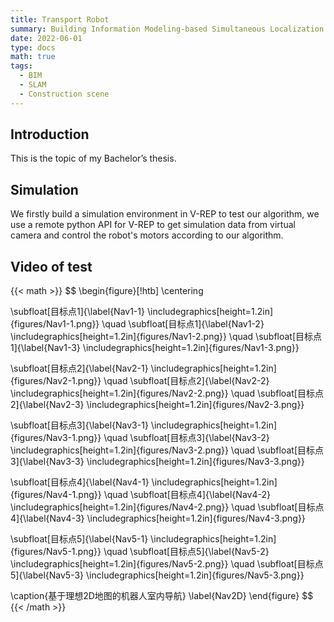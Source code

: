 ```yaml
---
title: Transport Robot
summary: Building Information Modeling‑based Simultaneous Localization and Mapping for mobile robot in construction scenes.
date: 2022-06-01
type: docs
math: true
tags:
  - BIM
  - SLAM
  - Construction scene
---
```


## Introduction
This is the topic of my Bachelor’s thesis.

## Simulation
We firstly build a simulation environment in V-REP to test our algorithm, we use a remote python API for V-REP to get simulation data from virtual camera and control the robot's motors according to our algorithm.

## Video of test
{{< math >}}
$$
\begin{figure}[!htb]
  \centering
  
  \subfloat[目标点1]{\label{Nav1-1}
  \includegraphics[height=1.2in]{figures/Nav1-1.png}}
  \quad
  \subfloat[目标点1]{\label{Nav1-2}
  \includegraphics[height=1.2in]{figures/Nav1-2.png}}
  \quad
  \subfloat[目标点1]{\label{Nav1-3}
  \includegraphics[height=1.2in]{figures/Nav1-3.png}}
  
  \subfloat[目标点2]{\label{Nav2-1}
  \includegraphics[height=1.2in]{figures/Nav2-1.png}}
  \quad
  \subfloat[目标点2]{\label{Nav2-2}
  \includegraphics[height=1.2in]{figures/Nav2-2.png}}
  \quad
  \subfloat[目标点2]{\label{Nav2-3}
  \includegraphics[height=1.2in]{figures/Nav2-3.png}}
  
  \subfloat[目标点3]{\label{Nav3-1}
  \includegraphics[height=1.2in]{figures/Nav3-1.png}}
  \quad
  \subfloat[目标点3]{\label{Nav3-2}
  \includegraphics[height=1.2in]{figures/Nav3-2.png}}
  \quad
  \subfloat[目标点3]{\label{Nav3-3}
  \includegraphics[height=1.2in]{figures/Nav3-3.png}}
  
  \subfloat[目标点4]{\label{Nav4-1}
  \includegraphics[height=1.2in]{figures/Nav4-1.png}}
  \quad
  \subfloat[目标点4]{\label{Nav4-2}
  \includegraphics[height=1.2in]{figures/Nav4-2.png}}
  \quad
  \subfloat[目标点4]{\label{Nav4-3}
  \includegraphics[height=1.2in]{figures/Nav4-3.png}}
  
  \subfloat[目标点5]{\label{Nav5-1}
  \includegraphics[height=1.2in]{figures/Nav5-1.png}}
  \quad
  \subfloat[目标点5]{\label{Nav5-2}
  \includegraphics[height=1.2in]{figures/Nav5-2.png}}
  \quad
  \subfloat[目标点5]{\label{Nav5-3}
  \includegraphics[height=1.2in]{figures/Nav5-3.png}}
  
  \caption{基于理想2D地图的机器人室内导航}
  \label{Nav2D}
\end{figure}
$$
{{< /math >}}

<!--more-->
